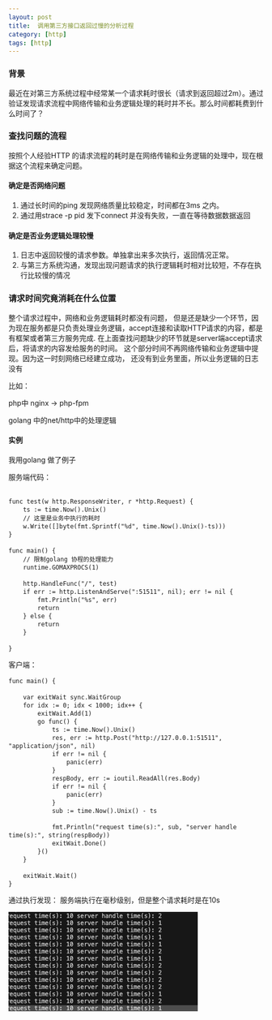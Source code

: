 ```yaml
---
layout: post
title:  调用第三方接口返回过慢的分析过程
category: [http]
tags: [http]
---
```



### 背景

最近在对第三方系统过程中经常某一个请求耗时很长（请求到返回超过2m）。通过验证发现请求流程中网络传输和业务逻辑处理的耗时并不长。那么时间都耗费到什么时间了？ 
 

### 查找问题的流程

按照个人经验HTTP 的请求流程的耗时是在网络传输和业务逻辑的处理中，现在根据这个流程来确定问题。

#### 确定是否网络问题

1. 通过长时间的ping 发现网络质量比较稳定，时间都在3ms 之内。
2. 通过用strace -p pid 发下connect 并没有失败，一直在等待数据数据返回


#### 确定是否业务逻辑处理较慢

1. 日志中返回较慢的请求参数。单独拿出来多次执行，返回情况正常。 
2. 与第三方系统沟通，发现出现问题请求的执行逻辑耗时相对比较短，不存在执行比较慢的情况

### 请求时间究竟消耗在什么位置

整个请求过程中，网络和业务逻辑耗时都没有问题， 但是还是缺少一个环节，因为现在服务都是只负责处理业务逻辑，accept连接和读取HTTP请求的内容，都是有框架或者第三方服务完成. 在上面查找问题缺少的环节就是server端accept请求后，将请求的内容发给服务的时间。 这个部分时间不再网络传输和业务逻辑中提现。因为这一时刻网络已经建立成功， 还没有到业务里面，所以业务逻辑的日志没有

比如：

php中 nginx -> php-fpm 

golang 中的net/http中的处理逻辑 

#### 实例

我用golang 做了例子


服务端代码：
``` golang 

func test(w http.ResponseWriter, r *http.Request) {
	ts := time.Now().Unix()
	// 这里是业务中执行的耗时
	w.Write([]byte(fmt.Sprintf("%d", time.Now().Unix()-ts)))
}

func main() {
	// 限制golang 协程的处理能力
	runtime.GOMAXPROCS(1)

	http.HandleFunc("/", test)
	if err := http.ListenAndServe(":51511", nil); err != nil {
		fmt.Println("%s", err)
		return
	} else {
		return
	}

}

```

客户端：
``` golang 
func main() {

	var exitWait sync.WaitGroup
	for idx := 0; idx < 1000; idx++ {
		exitWait.Add(1)
		go func() {
			ts := time.Now().Unix()
			res, err := http.Post("http://127.0.0.1:51511", "application/json", nil)
			if err != nil {
				panic(err)
			}
			respBody, err := ioutil.ReadAll(res.Body)
			if err != nil {
				panic(err)
			}
			sub := time.Now().Unix() - ts

			fmt.Println("request time(s):", sub, "server handle time(s):", string(respBody))
			exitWait.Done()
		}()
	}

	exitWait.Wait()
}
```


通过执行发现：
服务端执行在毫秒级别，但是整个请求耗时是在10s

![内存组织图](/img/http_request_slow_20200807.png)


